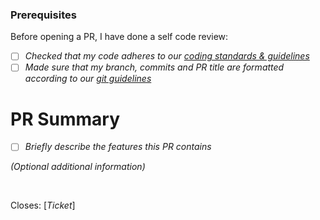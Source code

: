 ### Prerequisites

Before opening a PR, I have done a self code review:
- [ ] _Checked that my code adheres to our [coding standards & guidelines](https://tomorrows-education.atlassian.net/wiki/spaces/WIKI/pages/1320550437/Coding+Guidelines)_
- [ ] _Made sure that my branch, commits and PR title are formatted according to our [git guidelines](https://tomorrows-education.atlassian.net/wiki/spaces/WIKI/pages/1319076103/Version+Control+Pull+Request+Release+Guidelines)_

# PR Summary

- [ ] _Briefly describe the features this PR contains_


_(Optional additional information)_

</br>

Closes: [_Ticket_]
